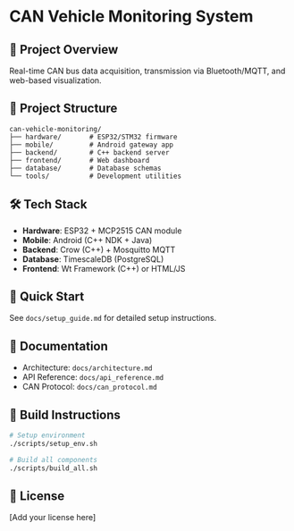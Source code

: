 # CAN Vehicle Monitoring System

## 🚗 Project Overview
Real-time CAN bus data acquisition, transmission via Bluetooth/MQTT, and web-based visualization.

## 📁 Project Structure
```
can-vehicle-monitoring/
├── hardware/       # ESP32/STM32 firmware
├── mobile/         # Android gateway app
├── backend/        # C++ backend server
├── frontend/       # Web dashboard
├── database/       # Database schemas
└── tools/          # Development utilities
```

## 🛠️ Tech Stack
- **Hardware**: ESP32 + MCP2515 CAN module
- **Mobile**: Android (C++ NDK + Java)
- **Backend**: Crow (C++) + Mosquitto MQTT
- **Database**: TimescaleDB (PostgreSQL)
- **Frontend**: Wt Framework (C++) or HTML/JS

## 🚀 Quick Start
See `docs/setup_guide.md` for detailed setup instructions.

## 📖 Documentation
- Architecture: `docs/architecture.md`
- API Reference: `docs/api_reference.md`
- CAN Protocol: `docs/can_protocol.md`

## 🔧 Build Instructions
```bash
# Setup environment
./scripts/setup_env.sh

# Build all components
./scripts/build_all.sh
```

## 📝 License
[Add your license here]
